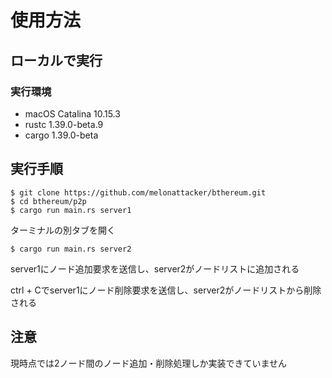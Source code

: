 # 使用方法
## ローカルで実行
### 実行環境
- macOS Catalina 10.15.3
- rustc 1.39.0-beta.9
- cargo 1.39.0-beta

## 実行手順

```
$ git clone https://github.com/melonattacker/bthereum.git
$ cd bthereum/p2p
$ cargo run main.rs server1
```
ターミナルの別タブを開く

```
$ cargo run main.rs server2
```

server1にノード追加要求を送信し、server2がノードリストに追加される

ctrl + Cでserver1にノード削除要求を送信し、server2がノードリストから削除される

## 注意
現時点では2ノード間のノード追加・削除処理しか実装できていません
